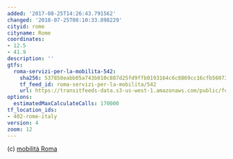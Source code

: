 ```yaml
---
added: '2017-08-25T14:26:43.791562'
changed: '2018-07-25T08:10:33.898229'
cityid: rome
cityname: Rome
coordinates:
- 12.5
- 41.9
description: ''
gtfs:
  roma-servizi-per-la-mobilita-542:
    sha256: 537858eabb05a743b010c887d25fd9ffb0193164c6c8869cc16cfb5607321961
    tf_feed_id: roma-servizi-per-la-mobilita/542
    url: https://transitfeeds-data.s3-us-west-1.amazonaws.com/public/feeds/roma-servizi-per-la-mobilita/542/20180723/gtfs.zip
options:
  estimatedMaxCalculateCalls: 170000
tf_location_ids:
- 402-rome-italy
version: 4
zoom: 12
---
```


(c) [mobilità Roma](http://www.agenziamobilita.roma.it/it/progetti/open-data/)
